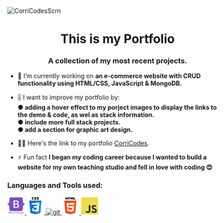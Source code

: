 ![CorriCodesScrn](https://user-images.githubusercontent.com/95197153/175522258-c7cd68d2-e3c7-4178-85e9-17af365864fa.png)

<h1 align="center">This is my Portfolio</h1>
<h3 align="center">A collection of my most recent projects.</h3>

- 🔭 I’m currently working on **an e-commerce website with CRUD functionality using HTML/CSS, JavaScript & MongoDB.**

- 🎚 I want to improve my portfolio by:
</br>**● adding a hover effect to my porject images to display the links to the demo & code, as wel as stack information.**
</br>**● include more full stack projects.**
</br>**● add a section for graphic art design.**

- 👨‍💻 Here's the link to my portfolio [CorriCodes](https://corricodes.netlify.app/).

- ⚡ Fun fact **I began my coding career because I wanted to build a website for my own teaching studio and fell in love with coding 😍**

<h3 align="left">Languages and Tools used:</h3>
<p align="left"> <a href="https://getbootstrap.com" target="_blank" rel="noreferrer"> <img src="https://raw.githubusercontent.com/devicons/devicon/master/icons/bootstrap/bootstrap-plain-wordmark.svg" alt="bootstrap" width="40" height="40"/> </a> <a href="https://www.w3schools.com/css/" target="_blank" rel="noreferrer"> <img src="https://raw.githubusercontent.com/devicons/devicon/master/icons/css3/css3-original-wordmark.svg" alt="css3" width="40" height="40"/> </a> <a href="https://git-scm.com/" target="_blank" rel="noreferrer"> <img src="https://www.vectorlogo.zone/logos/git-scm/git-scm-icon.svg" alt="git" width="40" height="40"/> </a> <a href="https://www.w3.org/html/" target="_blank" rel="noreferrer"> <img src="https://raw.githubusercontent.com/devicons/devicon/master/icons/html5/html5-original-wordmark.svg" alt="html5" width="40" height="40"/> </a> <a href="https://developer.mozilla.org/en-US/docs/Web/JavaScript" target="_blank" rel="noreferrer"> <img src="https://raw.githubusercontent.com/devicons/devicon/master/icons/javascript/javascript-original.svg" alt="javascript" width="40" height="40"/> </a> </p>
